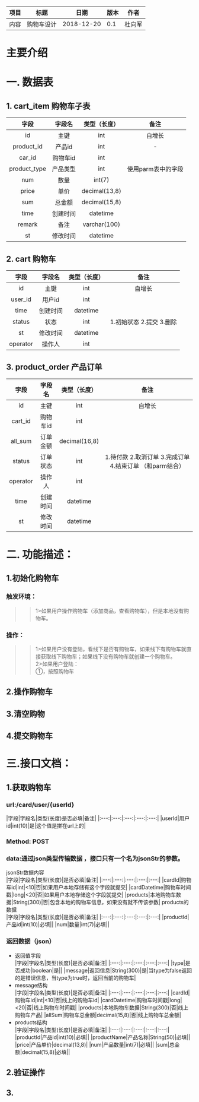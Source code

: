 | 项目   | 标题 |日期 |版本 |作者 |
| ----|:-------:| :----:|----|:---:|
| 内容   |购物车设计|2018-12-20|0.1 |杜向军|

主要介绍
===============
# 一. 数据表
## 1. cart_item 购物车子表
|字段|字段名|类型（长度）|备注|
|:---:|:---:|:---:|:---:|
|id|主键|int|自增长|
|product_id|产品id|int|-|
|car_id|购物车id|int||
|product_type|产品类型|int|使用parm表中的字段|
|num|数量 |int(7)||
|price|单价|decimal(13,8)||
|sum|总金额|decimal(15,8)||
|time|创建时间|datetime||
|remark|备注|varchar(100)||
|st|修改时间|datetime||

## 2. cart 购物车
|字段|字段名|类型（长度）|备注|
|:---:|:---:|:---:|:---:|
|id|主键|int|自增长|
|user_id|用户id|int||
|time|创建时间|datetime||
|status|状态|int|1.初始状态 2.提交  3.删除|
|st|修改时间|datetime||
|operator|操作人|int||

## 3. product_order 产品订单
|字段|字段名|类型（长度）|备注|
|:---:|:---:|:---:|:---:|
|id|主键|int|自增长|
|cart_id|购物车id|int||
|all_sum|订单金额|decimal(16,8)|
|status|订单状态|int|1.待付款  2.取消订单  3.完成订单  4.结束订单  （和parm结合）|
|operator|操作人|int||
|time|创建时间|datetime||
|st|修改时间|datetime||
# 二. 功能描述：
## 1.初始化购物车  
### 触发环境：<br>
>> 1>如果用户操作购物车（添加商品，查看购物车），但是本地没有购物车。<br>
### 操作：<br>
>> 1>如果用户没有登陆，看线下是否有购物车，如果线下有购物车就直接获取线下购物车；如果线下没有购物车就创建一个购物车。<br>
>> 2>如果用户登陆：<br>
>> ①，按照购物车

## 2.操作购物车
## 3.清空购物  
## 4.提交购物车
# 三.接口文档：
## 1.获取购物车
### url:/card/user/{userId}<br>
|字段|字段名|类型(长度)是否必填|备注|
|:---:|:---:|:---:|:---:|:---:|
|userId|用户id|int(10)|是|这个值是拼在url上的| 
### Method: POST
### data:通过json类型传输数据 ，接口只有一个名为jsonStr的参数。
jsonStr数据内容<br>
|字段|字段名|类型(长度)|是否必填|备注|
|:---:|:---:|:---:|:---:|:---:|
|cardId|购物车id|int|<10|否|如果用户本地存储有这个字段就提交|
|cardDatetime|购物车时间戳|long|<20|否|如果用户本地存储这个字段就提交|
|products|本地购物车数据|String(300)|否|包含本地的购物车信息，如果没有就不传该参数|
products的数据<br>
|字段|字段名|类型(长度)|是否必填|备注|
|:---:|:---:|:---:|:---:|:---:|
|productId|产品id|int(10)|必填||
|num|数量|int(7)|必填||

### 返回数据（json）
* 返回值字段<br>
|字段|字段名|类型(长度)|是否必填|备注|
|:---:|:---:|:---:|:---:|:---:|
|type|是否成功|boolean|是||
|message|返回信息|String(300)|是|当type为false返回的是错误信息，当type为true时，返回当前的购物车|
* message结构<br>
|字段|字段名|类型(长度)|是否必填|备注|
|:---:|:---:|:---:|:---:|:---:|
|cardId|购物车id|int|<10|否|线上的购物车id|
|cardDatetime|购物车时间戳|long|<20|否|线上购物车时间戳|
|products|本地购物车数据|String(300)|否|线上购物车产品|
|allSum|购物车总金额|decimal(15,8)|否|线上购物车总金额|
* products结构<br>
|字段|字段名|类型(长度)|是否必填|备注|
|:---:|:---:|:---:|:---:|:---:|
|productId|产品id|int(10)|必填||
|productName|产品名称|String(50)|必填||
|price|产品单价|decimal(13,8)|
|num|产品数量|int(7)|必填||
|sum|总金额|decimal(15,8)|必填||
## 2.验证操作
## 3.



